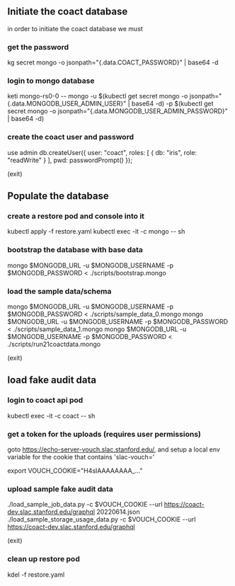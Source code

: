 

## Initiate the coact database

in order to initiate the coact database we must

### get the password
kg secret mongo -o jsonpath="{.data.COACT_PASSWORD}" | base64 -d

### login to mongo database
keti mongo-rs0-0 -- mongo -u $(kubectl get secret mongo -o jsonpath="{.data.MONGODB_USER_ADMIN_USER}" | base64 -d) -p $(kubectl get secret mongo -o jsonpath="{.data.MONGODB_USER_ADMIN_PASSWORD}" | base64 -d)

### create the coact user and password
use admin
db.createUser({ user: "coact", roles: [ { db: "iris", role: "readWrite" } ], pwd: passwordPrompt() });

(exit)

## Populate the database

### create a restore pod and console into it
kubectl apply -f restore.yaml
kubectl exec -it <pod> -c mongo -- sh

### bootstrap the database with base data
mongo $MONGODB_URL -u $MONGODB_USERNAME -p $MONGODB_PASSWORD < ./scripts/bootstrap.mongo

### load the sample data/schema
mongo $MONGODB_URL -u $MONGODB_USERNAME -p $MONGODB_PASSWORD < ./scripts/sample_data_0.mongo
mongo $MONGODB_URL -u $MONGODB_USERNAME -p $MONGODB_PASSWORD < ./scripts/sample_data_1.mongo
mongo $MONGODB_URL -u $MONGODB_USERNAME -p $MONGODB_PASSWORD < ./scripts/run21coactdata.mongo

(exit)

## load fake audit data

### login to coact api pod
kubectl exec -it <pod> -c coact -- sh

### get a token for the uploads (requires user permissions)
goto https://echo-server-vouch.slac.stanford.edu/, and setup a local env variable for the cookie that contains 'slac-vouch='

export VOUCH_COOKIE="H4sIAAAAAAAA_..."


### upload sample fake audit data
./load_sample_job_data.py -c $VOUCH_COOKIE --url https://coact-dev.slac.stanford.edu/graphql 20220614.json
./load_sample_storage_usage_data.py -c $VOUCH_COOKIE --url https://coact-dev.slac.stanford.edu/graphql

(exit)

### clean up restore pod
kdel -f restore.yaml

